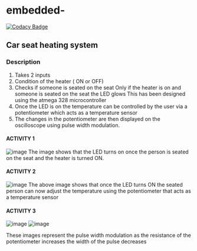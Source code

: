 # embedded-

[![Codacy Badge](https://api.codacy.com/project/badge/Grade/032df66ff733464c9ec81b59bb1fbcc6)](https://app.codacy.com/gh/SoniaPunjabi/embedded-?utm_source=github.com&utm_medium=referral&utm_content=SoniaPunjabi/embedded-&utm_campaign=Badge_Grade_Settings)

## Car seat heating system
### Description
1) Takes 2 inputs
2) Condition of the heater ( ON or OFF)
3) Checks if someone is seated on the seat
Only if the heater is on and someone is seated on the seat the LED glows
This has been designed using the atmega 328 microcontroller
4) Once the LED is on the temperature can be controlled by the user via a potentiometer which acts as a temperature sensor
5) The changes in the potentiometer are then displayed on the oscilloscope using pulse width modulation.

#### ACTIVITY 1
![image](https://user-images.githubusercontent.com/64728477/116715277-30c0fb00-a9f4-11eb-9567-01dd64b6d1c0.png)
The image shows that the LED turns on once the person is seated on the seat and the heater is turned ON.
#### ACTIVITY 2
![image](https://user-images.githubusercontent.com/64728477/116716362-4b47a400-a9f5-11eb-9856-9183408df846.png)
The above image shows that once the LED turns ON the seated person can now adjust the temperature using the potentiometer that acts as a temperature sensor
#### ACTIVITY 3
![image](https://user-images.githubusercontent.com/64728477/116717670-c6f62080-a9f6-11eb-9061-8c62d541bc51.png)
![image](https://user-images.githubusercontent.com/64728477/116718172-526fb180-a9f7-11eb-8f09-938fec1446d1.png)

These images represent the pulse width modulation as the resistance of the potentiometer increases the width of the pulse decreases
